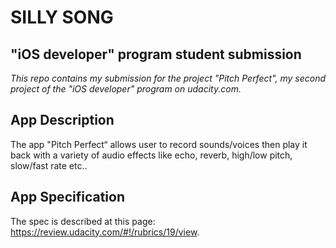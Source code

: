 # SILLY SONG
## "iOS developer" program student submission

*This repo contains my submission for the project "Pitch Perfect", my second project of the "iOS developer" program on udacity.com.*


## App Description
The app "Pitch Perfect“ allows user to record sounds/voices then play it back with a variety of audio effects like echo, reverb, high/low pitch, slow/fast rate etc..


## App Specification
The spec is described at this page: https://review.udacity.com/#!/rubrics/19/view.
